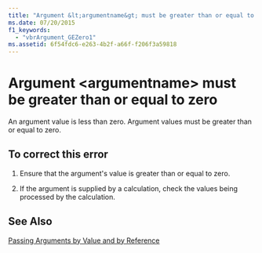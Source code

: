 ```yaml
---
title: "Argument &lt;argumentname&gt; must be greater than or equal to zero"
ms.date: 07/20/2015
f1_keywords: 
  - "vbrArgument_GEZero1"
ms.assetid: 6f54fdc6-e263-4b2f-a66f-f206f3a59818
---
```

# Argument &lt;argumentname&gt; must be greater than or equal to zero
An argument value is less than zero. Argument values must be greater than or equal to zero.  
  
## To correct this error  
  
1.  Ensure that the argument's value is greater than or equal to zero.  
  
2.  If the argument is supplied by a calculation, check the values being processed by the calculation.  
  
## See Also  
 [Passing Arguments by Value and by Reference](../../visual-basic/programming-guide/language-features/procedures/passing-arguments-by-value-and-by-reference.md)  

